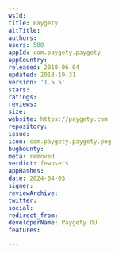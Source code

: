 ```yaml
---
wsId: 
title: Paygety
altTitle: 
authors: 
users: 500
appId: com.paygety.paygety
appCountry: 
released: 2018-06-04
updated: 2018-10-31
version: '1.5.5'
stars: 
ratings: 
reviews: 
size: 
website: https://paygety.com
repository: 
issue: 
icon: com.paygety.paygety.png
bugbounty: 
meta: removed
verdict: fewusers
appHashes: 
date: 2024-04-03
signer: 
reviewArchive: 
twitter: 
social: 
redirect_from: 
developerName: Paygety OU
features: 

---
```


